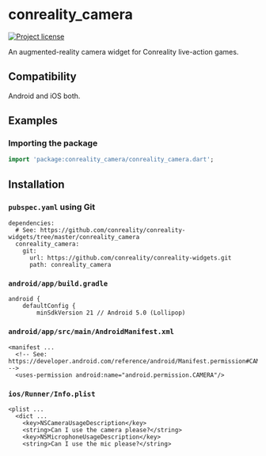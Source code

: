 conreality_camera
=================

[![Project license](https://img.shields.io/badge/license-Public%20Domain-blue.svg)](https://unlicense.org)

An augmented-reality camera widget for Conreality live-action games.

Compatibility
-------------

Android and iOS both.

Examples
--------

### Importing the package

```dart
import 'package:conreality_camera/conreality_camera.dart';
```

Installation
------------

### `pubspec.yaml` using Git

    dependencies:
      # See: https://github.com/conreality/conreality-widgets/tree/master/conreality_camera
      conreality_camera:
        git:
          url: https://github.com/conreality/conreality-widgets.git
          path: conreality_camera

### `android/app/build.gradle`

    android {
        defaultConfig {
            minSdkVersion 21 // Android 5.0 (Lollipop)

### `android/app/src/main/AndroidManifest.xml`

    <manifest ...
      <!-- See: https://developer.android.com/reference/android/Manifest.permission#CAMERA -->
      <uses-permission android:name="android.permission.CAMERA"/>

### `ios/Runner/Info.plist`

    <plist ...
      <dict ...
        <key>NSCameraUsageDescription</key>
        <string>Can I use the camera please?</string>
        <key>NSMicrophoneUsageDescription</key>
        <string>Can I use the mic please?</string>
